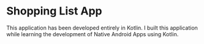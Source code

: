 # Shopping List App

This application has been developed entirely in Kotlin. I built this application while learning
the development of Native Android Apps using Kotlin.